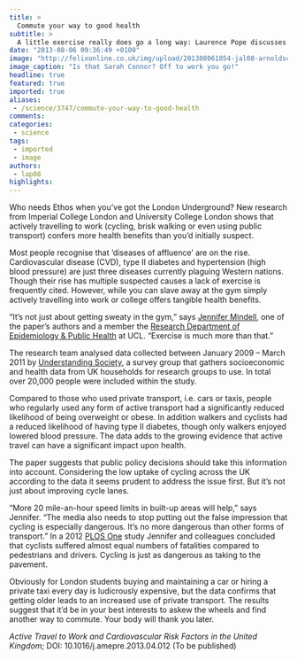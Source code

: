 ```yaml
---
title: >
  Commute your way to good health
subtitle: >
  A little exercise really does go a long way: Laurence Pope discusses new research on the effects commuting has on the prevention of diabetes.
date: "2013-08-06 09:36:49 +0100"
image: "http://felixonline.co.uk/img/upload/201308061054-jal08-arnoldschwarzeneggerarnoldschwarzeneggerh3ha0es9dm2l1.jpg"
image_caption: "Is that Sarah Connor? Off to work you go!"
headline: true
featured: true
imported: true
aliases:
 - /science/3747/commute-your-way-to-good-health
comments:
categories:
 - science
tags:
 - imported
 - image
authors:
 - lap08
highlights:
---
```


Who needs Ethos when you’ve got the London Underground? New research from Imperial College London and University College London shows that actively travelling to work (cycling, brisk walking or even using public transport) confers more health benefits than you’d initially suspect.

Most people recognise that ‘diseases of affluence’ are on the rise. Cardiovascular disease (CVD), type II diabetes and hypertension (high blood pressure) are just three diseases currently plaguing Western nations. Though their rise has multiple suspected causes a lack of exercise is frequently cited. However, while you can slave away at the gym simply actively travelling into work or college offers tangible health benefits.

“It’s not just about getting sweaty in the gym,” says [Jennifer Mindell](http://www.ucl.ac.uk/epidemiology/people/mindellj.htm), one of the paper’s authors and a member the [Research Department of Epidemiology & Public Health](http://www.ucl.ac.uk/epidemiology) at UCL. “Exercise is much more than that.”

The research team analysed data collected between January 2009 – March 2011 by [Understanding Society](http://www.understandingsociety.ac.uk), a survey group that gathers socioeconomic and health data from UK households for research groups to use. In total over 20,000 people were included within the study.

Compared to those who used private transport, i.e. cars or taxis, people who regularly used any form of active transport had a significantly reduced likelihood of being overweight or obese. In addition walkers and cyclists had a reduced likelihood of having type II diabetes, though only walkers enjoyed lowered blood pressure. The data adds to the growing evidence that active travel can have a significant impact upon health.

The paper suggests that public policy decisions should take this information into account. Considering the low uptake of cycling across the UK according to the data it seems prudent to address the issue first. But it’s not just about improving cycle lanes.

“More 20 mile-an-hour speed limits in built-up areas will help,” says Jennifer. “The media also needs to stop putting out the false impression that cycling is especially dangerous. It’s no more dangerous than other forms of transport.” In a 2012 [PLOS One](http://www.plosone.org/article/info%3Adoi%2F10.1371%2Fjournal.pone.0050606) study Jennifer and colleagues concluded that cyclists suffered almost equal numbers of fatalities compared to pedestrians and drivers. Cycling is just as dangerous as taking to the pavement.

Obviously for London students buying and maintaining a car or hiring a private taxi every day is ludicrously expensive, but the data confirms that getting older leads to an increased use of private transport. The results suggest that it’d be in your best interests to askew the wheels and find another way to commute. Your body will thank you later.

_Active Travel to Work and Cardiovascular Risk Factors in the United Kingdom;_ DOI: 10.1016/j.amepre.2013.04.012 (To be published)
